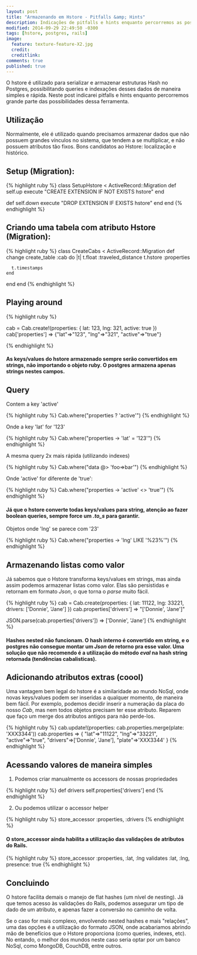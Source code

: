 ```yaml
---
layout: post
title: "Armazenando em Hstore - Pitfalls &amp; Hints"
description: Indicações de pitfalls e hints enquanto percorremos as possibilidades do Hstore (utilizando Rails)
modified: 2014-09-29 22:49:50 -0300
tags: [hstore, postgres, rails]
image:
  feature: texture-feature-X2.jpg
  credit:
  creditlink:
comments: true
published: true
---
```


O hstore é utilizado para serializar e armazenar estruturas Hash no Postgres,
possibilitando queries e indexações desses dados de maneira simples e rápida. Neste post indicarei pitfalls e hints enquanto percorremos grande parte das possibilidades dessa ferramenta.

## Utilização

Normalmente, ele é utilizado quando precisamos armazenar dados que não possuem grandes vínculos no sistema, que tendem a se multiplicar, e não possuem atributos tão fixos. Bons candidatos ao Hstore: localização e histórico.


## Setup (Migration):

{% highlight ruby %}
class SetupHstore < ActiveRecord::Migration
  def self.up
    execute "CREATE EXTENSION IF NOT EXISTS hstore"
  end

  def self.down
    execute "DROP EXTENSION IF EXISTS hstore"
  end
end
{% endhighlight %}

## Criando uma tabela com atributo Hstore (Migration):

{% highlight ruby %}
class CreateCabs < ActiveRecord::Migration
  def change
    create_table :cab do |t|
      t.float :traveled_distance
      t.hstore :properties

      t.timestamps
    end
  end
end
{% endhighlight %}

## Playing around

{% highlight ruby %}

cab = Cab.create!(properties: { lat: 123, lng: 321, active: true })
cab['properties']
=> {"lat"=>"123", "lng"=>"321", "active"=>"true"}

{% endhighlight %}

#### As keys/values do hstore armazenado sempre serão convertidos em strings, não importando o objeto ruby. O postgres armazena apenas strings nestes campos.

## Query

Contem a key 'active'

{% highlight ruby %}
Cab.where("properties ? 'active'")
{% endhighlight %}

Onde a key 'lat' for '123'

{% highlight ruby %}
Cab.where("properties -> 'lat' = '123'")
{% endhighlight %}

A mesma query 2x mais rápida (utilizando indexes)

{% highlight ruby %}
Cab.where("data @> 'foo=>bar'")
{% endhighlight %}


Onde 'active' for diferente de 'true':

{% highlight ruby %}
Cab.where("properties -> 'active' <> 'true'")
{% endhighlight %}

#### Já que o hstore converte todas keys/values para string, atenção ao fazer boolean queries, sempre force um *.to_s* para garantir.

Objetos onde 'lng' se parece com '23'

{% highlight ruby %}
Cab.where("properties -> 'lng' LIKE '%23%'")
{% endhighlight %}

## Armazenando listas como valor

Já sabemos que o Hstore transforma keys/values em strings, mas ainda assim podemos armazenar listas como valor. Elas são persistidas e retornam em formato *Json*, o que torna o *parse* muito fácil.

{% highlight ruby %}
cab = Cab.create(properties: { lat: 11122, lng: 33221, drivers: ['Donnie', 'Jane'] })
cab.properties['drivers']
=> "['Donnie', 'Jane']"

JSON.parse(cab.properties['drivers'])
=> ['Donnie', 'Jane']
{% endhighlight %}

#### Hashes nested não funcionam. O hash interno é convertido em string, e o postgres não consegue montar um *Json* de retorno pra esse valor. Uma solução que não recomendo é a utilização do método *eval* na hash string retornada (tendências cabalisticas).

## Adicionando atributos extras (coool)

Uma vantagem bem legal do hstore é a similaridade ao mundo NoSql, onde novas keys/values podem ser inseridas a qualquer momento, de maneira bem fácil. Por exemplo, podemos decidir inserir a numeração da placa do nosso *Cab*, mas nem todos objetos precisam ter esse atributo. Reparem que faço um merge dos atributos antigos para não perde-los.

{% highlight ruby %}
cab.update!(properties: cab.properties.merge(plate: 'XXX3344'))
cab.properties
=> { "lat"=>"11122", "lng"=>"33221", "active"=>"true", "drivers"=>['Donnie', 'Jane'], "plate"=>'XXX3344' }
{% endhighlight %}

## Acessando valores de maneira simples

1. Podemos criar manualmente os accessors de nossas propriedades

{% highlight ruby %}
def drivers
  self.properties['drivers']
end
{% endhighlight %}

2. Ou podemos utilizar o accessor helper

{% highlight ruby %}
store_accessor :properties, :drivers
{% endhighlight %}

#### O store_accessor ainda habilita a utilização das validações de atributos do Rails.

{% highlight ruby %}
store_accessor :properties, :lat, :lng
validates :lat, :lng, presence: true
{% endhighlight %}


## Concluindo

O hstore facilita demais o manejo de flat hashes (um nível de nesting). Já que
temos acesso às validações do Rails, podemos assegurar um tipo de dado de um atributo,
e apenas fazer a conversão no caminho de volta.

Se o caso for mais complexo, envolvendo nested hashes e mais "relações", uma das opções é a utilização
do formato JSON, onde acabariamos abrindo mão de benefícios que o Hstore
proporciona (como queries, indexes, etc). No entando, o melhor dos mundos neste
caso seria optar por um banco NoSql, como MongoDB, CouchDB, entre outros.

